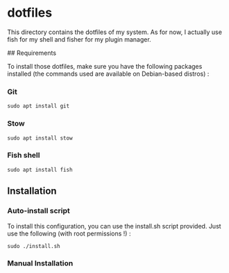 # dotfiles

This directory contains the dotfiles of my system. As for now, I actually use fish for my shell and fisher for my plugin manager.

## Requirements

To install those dotfiles, make sure you have the following packages installed (the commands used are available on Debian-based distros) :

### Git

```
sudo apt install git
```

### Stow
```
sudo apt install stow
```

### Fish shell
```
sudo apt install fish
```

## Installation

### Auto-install script

To install this configuration, you can use the install.sh script provided. Just use the following (with root permissions !) :
```
sudo ./install.sh
```

### Manual Installation

